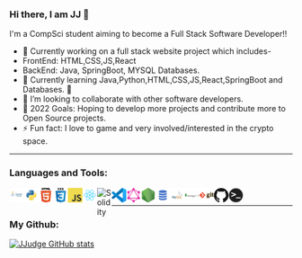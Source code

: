 ### Hi there, I am JJ 👋

<!--
**JJudge0/JJudge0** is a ✨ _special_ ✨ repository because its `README.md` (this file) appears on your GitHub profile.

Here are some ideas to get you started:

- 🔭 I’m currently working on ...
- 🌱 I’m currently learning ...
- 👯 I’m looking to collaborate on ...
- 🤔 I’m looking for help with ...
- 💬 Ask me about ...
- 📫 How to reach me: ...
- 😄 Pronouns: ...
- ⚡ Fun fact: ...
USE THIS WEBSITE FOR GITHUB CARD TEMPLATES https://github.com/anuraghazra/github-readme-stats
///////////////////////////////////////
![JJudge0 GitHub stats](https://github-readme-stats.vercel.app/api?username=JJudge0&show_icons=true&theme=dark)  shows my stats/theme 
///////////////////////////////////////
-->

 I'm a CompSci student aiming to become a Full Stack Software Developer!!
- 🔭 Currently working on a full stack website project which includes-
- FrontEnd: HTML,CSS,JS,React
- BackEnd: Java, SpringBoot, MYSQL Databases.
- 🌱 Currently learning Java,Python,HTML,CSS,JS,React,SpringBoot and Databases. 🤣
- 👯 I’m looking to collaborate with other software developers.
- 🥅 2022 Goals: Hoping to develop more projects and contribute more to Open Source projects. 
- ⚡ Fun fact: I love to game and very involved/interested in the crypto space.
---
### Languages and Tools:
<!--Languages-->
<img align="left" alt="Java" width="26px" src="https://raw.githubusercontent.com/github/explore/80688e429a7d4ef2fca1e82350fe8e3517d3494d/topics/java/java.png" />
<img align="left" alt="Python" width="26px" src="https://raw.githubusercontent.com/github/explore/80688e429a7d4ef2fca1e82350fe8e3517d3494d/topics/python/python.png" />
<img align="left" alt="HTML5" width="26px" src="https://raw.githubusercontent.com/github/explore/80688e429a7d4ef2fca1e82350fe8e3517d3494d/topics/html/html.png" />
<img align="left" alt="CSS3" width="26px" src="https://raw.githubusercontent.com/github/explore/80688e429a7d4ef2fca1e82350fe8e3517d3494d/topics/css/css.png" />
<img align="left" alt="JavaScript" width="26px" src="https://raw.githubusercontent.com/github/explore/80688e429a7d4ef2fca1e82350fe8e3517d3494d/topics/javascript/javascript.png" />
<img align="left" alt="React" width="26px" src="https://raw.githubusercontent.com/github/explore/80688e429a7d4ef2fca1e82350fe8e3517d3494d/topics/react/react.png" />
<img align="left" alt="Solidity" width="26px" src="https://w7.pngwing.com/pngs/976/425/png-transparent-solidity-ethereum-blockchain-smart-contract-programming-language-blockchain-miscellaneous-angle-triangle-thumbnail.png" />
 <img align="left" alt="Visual Studio Code" width="26px" src="https://raw.githubusercontent.com/github/explore/80688e429a7d4ef2fca1e82350fe8e3517d3494d/topics/visual-studio-code/visual-studio-code.png" />
<img align="left" alt="GraphQL" width="26px" src="https://raw.githubusercontent.com/github/explore/80688e429a7d4ef2fca1e82350fe8e3517d3494d/topics/graphql/graphql.png" />
<img align="left" alt="Node.js" width="26px" src="https://raw.githubusercontent.com/github/explore/80688e429a7d4ef2fca1e82350fe8e3517d3494d/topics/nodejs/nodejs.png" />
<img align="left" alt="SQL" width="26px" src="https://raw.githubusercontent.com/github/explore/80688e429a7d4ef2fca1e82350fe8e3517d3494d/topics/sql/sql.png" />
<img align="left" alt="MySQL" width="26px" src="https://raw.githubusercontent.com/github/explore/80688e429a7d4ef2fca1e82350fe8e3517d3494d/topics/mysql/mysql.png" />
<img align="left" alt="MongoDB" width="26px" src="https://raw.githubusercontent.com/github/explore/80688e429a7d4ef2fca1e82350fe8e3517d3494d/topics/mongodb/mongodb.png" />
<img align="left" alt="Git" width="26px" src="https://raw.githubusercontent.com/github/explore/80688e429a7d4ef2fca1e82350fe8e3517d3494d/topics/git/git.png" />
<img align="left" alt="GitHub" width="26px" src="https://raw.githubusercontent.com/github/explore/78df643247d429f6cc873026c0622819ad797942/topics/github/github.png" />
<img align="left" alt="Terminal" width="26px" src="https://raw.githubusercontent.com/github/explore/80688e429a7d4ef2fca1e82350fe8e3517d3494d/topics/terminal/terminal.png" />
<br />

---
### My Github:
[![JJudge GitHub stats](https://github-readme-stats.vercel.app/api?username=JJudge0&hide_border=false&theme=tokyonight)](https://github.com/anuraghazra/github-readme-stats)
<!--
<details>
  <summary>:zap: GitHub Stats</summary>
 <img align="left" alt="JJudge0 GitHub Stats" src="https://github-readme-stats.vercel.app/api?username=JJudge0&show_icons=true&hide_border=false&theme=tokyonight" />  
</details>
-->
